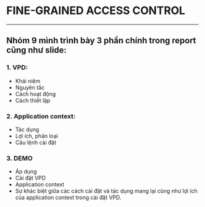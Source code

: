 # FINE-GRAINED ACCESS CONTROL
---
## Nhóm 9 mình trình bày 3 phần chính trong report cũng như slide:
### 1. VPD:
 - Khái niệm
 - Nguyên tắc
 - Cách hoạt động
 - Cách thiết lập
### 2. Application context:
- Tác dụng
- Lợi ích, phân loại
- Câu lệnh cài đặt
### 3. DEMO
- Áp dụng
- Cài đặt VPD
- Application context
- Sự khác biệt giữa các cách cài đặt và tác dụng mang lại cũng như lợi ích của application context trong cài đặt VPD.
